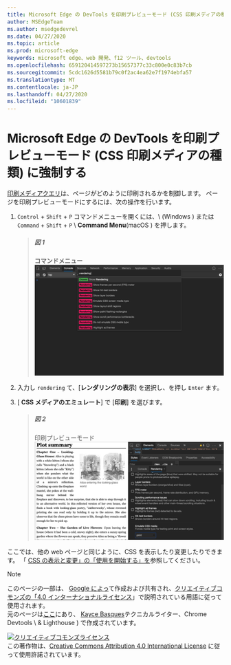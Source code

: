 ```yaml
---
title: Microsoft Edge の DevTools を印刷プレビューモード (CSS 印刷メディアの種類) に強制する
author: MSEdgeTeam
ms.author: msedgedevrel
ms.date: 04/27/2020
ms.topic: article
ms.prod: microsoft-edge
keywords: microsoft edge、web 開発、f12 ツール、devtools
ms.openlocfilehash: 659120414597273b15657377c33c800e0c83b7cb
ms.sourcegitcommit: 5cdc1626d5581b79c0f2ac4ea62e7f1974ebfa57
ms.translationtype: MT
ms.contentlocale: ja-JP
ms.lasthandoff: 04/27/2020
ms.locfileid: "10601839"
---
```

<!-- Copyright Kayce Basques 

   Licensed under the Apache License, Version 2.0 (the "License");
   you may not use this file except in compliance with the License.
   You may obtain a copy of the License at

       https://www.apache.org/licenses/LICENSE-2.0

   Unless required by applicable law or agreed to in writing, software
   distributed under the License is distributed on an "AS IS" BASIS,
   WITHOUT WARRANTIES OR CONDITIONS OF ANY KIND, either express or implied.
   See the License for the specific language governing permissions and
   limitations under the License.  -->





# Microsoft Edge の DevTools を印刷プレビューモード (CSS 印刷メディアの種類) に強制する   



[印刷メディアクエリ][MDNUsingMediaQueries]は、ページがどのように印刷されるかを制御します。  ページを印刷プレビューモードにするには、次の操作を行います。  

1.  `Control` + `Shift` + `P` コマンドメニューを開くには、\ (Windows \) または `Command` + `Shift` + `P` \ **Command Menu**(macOS \) を押します。  
    
    > ##### 図 1  
    > **コマンドメニュー**  
    > ![コマンドメニュー][ImageCommandMenu]  
    
1.  入力し `rendering` て、[**レンダリングの表示**] を選択し、を押し `Enter` ます。  
1.  [ **CSS メディアのエミュレート**] で [**印刷**] を選びます。  
    
    > ##### 図 2  
    > 印刷プレビューモード  
    > ![印刷プレビューモード][ImagePrintMode]  
    
ここでは、他の web ページと同じように、CSS を表示したり変更したりできます。  「 [CSS の表示と変更」の「使用を開始する」を][DevToolsCSSGetStarted]参照してください。  

 



<!-- image links -->  

[ImageCommandMenu]: /microsoft-edge/devtools-guide-chromium/media/css-console-command-menu-rendering.msft.png "図 1: コマンドメニュー"  
[ImagePrintMode]: /microsoft-edge/devtools-guide-chromium/media/css-elements-styles-qs-rendering-emulate-css-media-print.msft.png "図 2: 印刷プレビューモード"  

<!-- links -->  

[MicrosoftEdgeDevTools]: /microsoft-edge/devtools-guide-chromium "Microsoft Edge (Chromium) 開発者ツール"  
[DevToolsCSSGetStarted]: /microsoft-edge/devtools-guide-chromium/css/index "CSS の表示と変更を始める"  

[MDNUsingMediaQueries]: https://developer.mozilla.org/docs/Web/CSS/Media_Queries/Using_media_queries "メディアクエリを使用する |MDN"  

> [!NOTE]
> このページの一部は、 [Google によっ][GoogleSitePolicies]て作成および共有され、[クリエイティブコモンズの「4.0 インターナショナルライセンス][CCA4IL]」で説明されている用語に従って使用されます。  
> 元のページは[ここ](https://developers.google.com/web/tools/chrome-devtools/css/print-preview)にあり、 [Kayce Basques][KayceBasques]テクニカルライター、Chrome Devtools \ & Lighthouse \) で作成されています。  

[![クリエイティブコモンズライセンス][CCby4Image]][CCA4IL]  
この著作物は、[Creative Commons Attribution 4.0 International License][CCA4IL] に従って使用許諾されています。  

[CCA4IL]: https://creativecommons.org/licenses/by/4.0  
[CCby4Image]: https://i.creativecommons.org/l/by/4.0/88x31.png  
[GoogleSitePolicies]: https://developers.google.com/terms/site-policies  
[KayceBasques]: https://developers.google.com/web/resources/contributors/kaycebasques  
